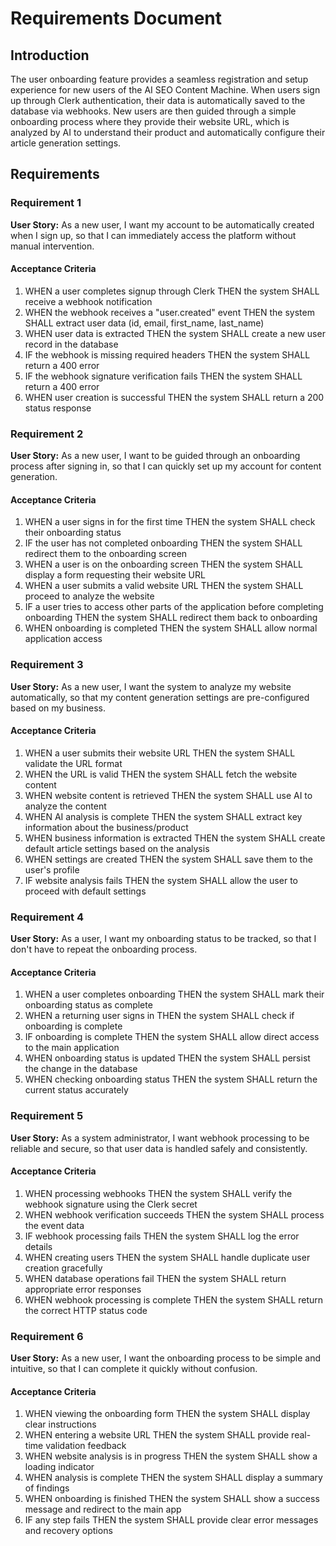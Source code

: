# Requirements Document

## Introduction

The user onboarding feature provides a seamless registration and setup experience for new users of the AI SEO Content Machine. When users sign up through Clerk authentication, their data is automatically saved to the database via webhooks. New users are then guided through a simple onboarding process where they provide their website URL, which is analyzed by AI to understand their product and automatically configure their article generation settings.

## Requirements

### Requirement 1

**User Story:** As a new user, I want my account to be automatically created when I sign up, so that I can immediately access the platform without manual intervention.

#### Acceptance Criteria

1. WHEN a user completes signup through Clerk THEN the system SHALL receive a webhook notification
2. WHEN the webhook receives a "user.created" event THEN the system SHALL extract user data (id, email, first_name, last_name)
3. WHEN user data is extracted THEN the system SHALL create a new user record in the database
4. IF the webhook is missing required headers THEN the system SHALL return a 400 error
5. IF the webhook signature verification fails THEN the system SHALL return a 400 error
6. WHEN user creation is successful THEN the system SHALL return a 200 status response

### Requirement 2

**User Story:** As a new user, I want to be guided through an onboarding process after signing in, so that I can quickly set up my account for content generation.

#### Acceptance Criteria

1. WHEN a user signs in for the first time THEN the system SHALL check their onboarding status
2. IF the user has not completed onboarding THEN the system SHALL redirect them to the onboarding screen
3. WHEN a user is on the onboarding screen THEN the system SHALL display a form requesting their website URL
4. WHEN a user submits a valid website URL THEN the system SHALL proceed to analyze the website
5. IF a user tries to access other parts of the application before completing onboarding THEN the system SHALL redirect them back to onboarding
6. WHEN onboarding is completed THEN the system SHALL allow normal application access

### Requirement 3

**User Story:** As a new user, I want the system to analyze my website automatically, so that my content generation settings are pre-configured based on my business.

#### Acceptance Criteria

1. WHEN a user submits their website URL THEN the system SHALL validate the URL format
2. WHEN the URL is valid THEN the system SHALL fetch the website content
3. WHEN website content is retrieved THEN the system SHALL use AI to analyze the content
4. WHEN AI analysis is complete THEN the system SHALL extract key information about the business/product
5. WHEN business information is extracted THEN the system SHALL create default article settings based on the analysis
6. WHEN settings are created THEN the system SHALL save them to the user's profile
7. IF website analysis fails THEN the system SHALL allow the user to proceed with default settings

### Requirement 4

**User Story:** As a user, I want my onboarding status to be tracked, so that I don't have to repeat the onboarding process.

#### Acceptance Criteria

1. WHEN a user completes onboarding THEN the system SHALL mark their onboarding status as complete
2. WHEN a returning user signs in THEN the system SHALL check if onboarding is complete
3. IF onboarding is complete THEN the system SHALL allow direct access to the main application
4. WHEN onboarding status is updated THEN the system SHALL persist the change in the database
5. WHEN checking onboarding status THEN the system SHALL return the current status accurately

### Requirement 5

**User Story:** As a system administrator, I want webhook processing to be reliable and secure, so that user data is handled safely and consistently.

#### Acceptance Criteria

1. WHEN processing webhooks THEN the system SHALL verify the webhook signature using the Clerk secret
2. WHEN webhook verification succeeds THEN the system SHALL process the event data
3. IF webhook processing fails THEN the system SHALL log the error details
4. WHEN creating users THEN the system SHALL handle duplicate user creation gracefully
5. WHEN database operations fail THEN the system SHALL return appropriate error responses
6. WHEN webhook processing is complete THEN the system SHALL return the correct HTTP status code

### Requirement 6

**User Story:** As a new user, I want the onboarding process to be simple and intuitive, so that I can complete it quickly without confusion.

#### Acceptance Criteria

1. WHEN viewing the onboarding form THEN the system SHALL display clear instructions
2. WHEN entering a website URL THEN the system SHALL provide real-time validation feedback
3. WHEN website analysis is in progress THEN the system SHALL show a loading indicator
4. WHEN analysis is complete THEN the system SHALL display a summary of findings
5. WHEN onboarding is finished THEN the system SHALL show a success message and redirect to the main app
6. IF any step fails THEN the system SHALL provide clear error messages and recovery options